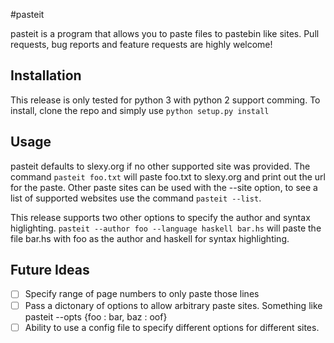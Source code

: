 #pasteit

pasteit is a program that allows you to paste files to pastebin like sites. Pull requests, bug reports and feature requests are highly welcome!

## Installation
This release is only tested for python 3 with python 2 support comming. To install, clone the repo and simply use 
```python setup.py install```

## Usage

pasteit defaults to slexy.org if no other supported site was provided. The command `pasteit foo.txt` will paste foo.txt to slexy.org and print out the url for the paste. Other paste sites can be used with the --site option, to see a list of supported websites use the command `pasteit --list`. 

This release supports two other options to specify the author and syntax higlighting. `pasteit --author foo --language haskell bar.hs` will paste the file bar.hs with foo as the author and haskell for syntax highlighting.

## Future Ideas
- [ ] Specify range of page numbers to only paste those lines
- [ ] Pass a dictonary of options to allow arbitrary paste sites. Something like pasteit --opts {foo : bar, baz : oof}
- [ ] Ability to use a config file to specify different options for different sites.
